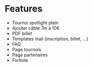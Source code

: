 # Features

- Tournoi spotlight plein
- Ajouter câble 7m à 10€
- PDF billet
- Templates mail (inscription, billet, ...)
- FAQ
- Page tournois
- Page partenaires
- Fortnite